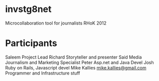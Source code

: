 invstg8net
==========

Microcollaboration tool for journalists
RHoK 2012


Participants
============

Saleem                                 Project Lead
Richard                                Storyteller and presenter
Said                                   Media Journalism and Marketing Specialist
Peter                                  Asp.net and Java Devel
Josh                                   Ruby on Rails, Javascript devel
Mike Kallies  mike.kallies@gmail.com   Programmer and Infrastructure stuff


